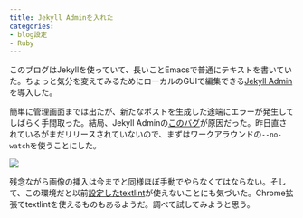 ```yaml
---
title: Jekyll Adminを入れた
categories:
- blog設定
- Ruby
---
```


このブログはJekyllを使っていて、長いことEmacsで普通にテキストを書いていた。ちょっと気分を変えてみるためにローカルのGUIで編集できる[Jekyll Admin](https://github.com/jekyll/jekyll-admin)を導入した。

簡単に管理画面までは出たが、新たなポストを生成した途端にエラーが発生してしばらく手間取った。結局、Jekyll Adminの[このバグ](https://github.com/jekyll/jekyll-admin/issues/699)が原因だった。昨日直されているがまだリリースされていないので、まずはワークアラウンドの`--no-watch`を使うことにした。

![](/blog/images/jekyll-admin.jpg)

残念ながら画像の挿入は今までと同様ほぼ手動でやらなくてはならない。そして、この環境だと以前[設定したtextlint](/blog/2019/12/textlint.html)が使えないことにも気づいた。Chrome拡張でtextlintを使えるものもあるようだ。調べて試してみようと思う。

